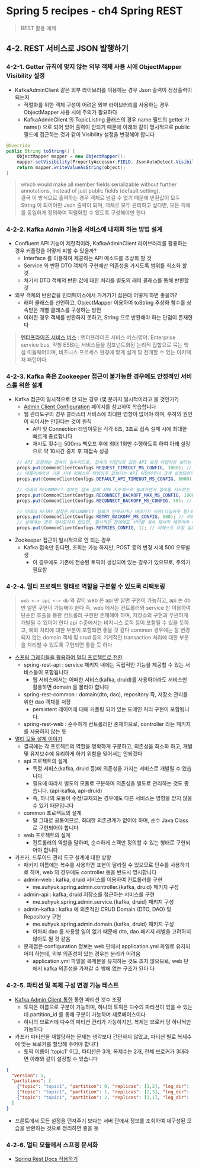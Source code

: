 # Spring 5 recipes - ch4 Spring REST
> REST 활용 예제

## 4-2. REST 서비스로 JSON 발행하기

### 4-2-1. Getter 규칙에 맞지 않는 외부 객체 사용 시에 ObjectMapper Visibility 설정
* KafkaAdminClient 같은 외부 라이브러를 이용하는 경우 Json 출력이 정상출력이 되는지
  - 직렬화를 위한 객체 구성이 어려운 외부 라이브러리를 사용하는 경우 ObjectMapper 사용 시에 주의가 필요하다
  - KafkaAdminClient 의 TopicListing 클래스의 경우 name 필드의 getter 가 name() 으로 되어 있어 출력이 안되기 때문에 아래와 같이 명시적으로 public 필드에 접근하는 것과 같이 Visibility 설정을 변경해야 합니다
```java
@Override
public String toString() {
    ObjectMapper mapper = new ObjectMapper();
    mapper.setVisibility(PropertyAccessor.FIELD, JsonAutoDetect.Visibility.ANY);
    return mapper.writeValueAsString(object);
}
```
> which would make all member fields serializable without further annotations, instead of just public fields (default setting).
> <br>
> 결국 이 방식으로 출력하는 경우 객체로 넘길 수 없기 때문에 반환값이 모두 String 이 되어야만 Json 출력이 되며, 객체로 모두 관리하고 싶다면, 모든 객체를 동일하게 정의하여 직렬화할 수 있도록 구성해야만 한다

### 4-2-2. Kafka Admin 기능을 서비스에 내재화 하는 방법 설계
* Confluent API 기능이 제한적이라, KafkaAdminClient 라이브러리를 활용하는 경우 커플링을 어떻게 피할 수 있을까?
  - Interface 를 이용하여 제공하는 API 메소드를 추상화 할 것
  - Service 와 반환 DTO 객체의 구현에만 의존성을 가지도록 범위를 최소화 할 것
  - 쳐기서 DTO 객체의 반환 값에 대한 처리를 별도의 래퍼 클래스를 통해 반환할 것
* 외부 객체의 반환값을 인터페이스에서 가겨가기 싫은데 어떻게 하면 좋을까?
  - 래퍼 클래스를 선언하고, ObjectMapper 이용하여 toString 추상화 함수를 상속받은 개별 클래스를 구성하는 방안 
  - 이러한 경우 객체를 반환하지 못하고, String 으로 반환해야 하는 단점이 존재한다

> [엔터프라이즈 서비스 버스](https://ko.wikipedia.org/wiki/엔터프라이즈_서비스_버스) : 엔터프라이즈 서비스 버스(영어: Enterprise service bus, 약칭 ESB)는 서비스들을 컴포넌트화된 논리적 집합으로 묶는 핵심 미들웨어이며, 비즈니스 프로세스 환경에 맞게 설계 및 전개할 수 있는 아키텍처 패턴이다.


### 4-2-3. Kafka 혹은 Zookeeper 접근이 불가능한 경우에도 안정적인 서비스를 위한 설계
* Kafka 접근이 일시적으로 안 되는 경우 (몇 분까지 일시적이라고 볼 것인가?)
  - [Admin Client Configuration](https://docs.confluent.io/platform/current/installation/configuration/admin-configs.html) 페이지를 참고하여 학습합니다
  - 웹 관리도구의 경우 클러스터 서비스에 최대한 영향이 없어야 하며, 부하의 원인이 되어서는 안된다는 것이 원칙
    - API 및 Connection 타임아웃은 각각 6초, 3초로 접속 실패 시에 최대한 빠르게 종료합니다
    - 재시도 횟수는 500ms 백오프 후에 최대 1회만 수행하도록 하여 아래 설정으로 약 10시간 중지 후 재접속 성공
```java
    // API 요청에는 접속이 필수이므로, 접속의 타임아웃 값은 API 요청 타임아웃 보다는 작아야 한다 - 3/6초로 축소
    props.put(CommonClientConfigs.REQUEST_TIMEOUT_MS_CONFIG, 3000); // 커넥션 생성 요청 시에 타임아웃 시간 (default: 30 seconds)
    // 애플리케이션 기동 시에 리퀘스트 타임아웃 값보다는 API 타임아웃이 크게 설정되어야 하며, Client API 호출의 타임아웃 값 설정
    props.put(CommonClientConfigs.DEFAULT_API_TIMEOUT_MS_CONFIG, 6000); // API 호출 타임아웃 (default: 60 secs)

    // 아래의 RECONNECT 정보는 접속 실패 시에 지수적으로 늘려가면서 접속을 시도하는 시간을 의미 - 접속유지를 위해서는 설정을 유지할 필요 있음
    props.put(CommonClientConfigs.RECONNECT_BACKOFF_MAX_MS_CONFIG, 1000); // 연속적인 접속 실패시에 Backoff 지수적 상승 최대 시간 (default: 1 second)
    props.put(CommonClientConfigs.RECONNECT_BACKOFF_MS_CONFIG, 50); // Backoff 초기 시간 (default: 50ms -> 100ms ... 1000ms)

    // 아래의 RETRY 설정은 RECONNECT 실패가 반복되거나 여러가지 이유(타임아웃 등)로 접속에 실패한 경우 다시 시도하는 횟수 - 횟수만 1회로 조정
    props.put(CommonClientConfigs.RETRY_BACKOFF_MS_CONFIG, 500); // 리퀘스트 요청 실패 시에 대기 후에 다시 요청하는 시간 (default: 100ms)
    // 실패하는 경우 재시도하지 않으면, 일시적인 장애에도 서버를 계속 재시작 해주어야 하므로, 설정 조정이 필요함
    props.put(CommonClientConfigs.RETRIES_CONFIG, 1); // 리퀘스트 요청 실패 시에 최대 재시도하는 횟수 (default: 0 or 2147483647)
```
* Zookeeper 접근이 일시적으로 안 되는 경우
  - Kafka 접속만 된다면, 조회는 가능 하지만, POST 등의 변경 시에 500 오류발생
    - 이 경우에도 기존에 전송된 토픽이 생성되어 있는 경우가 있으므로, 주의가 필요함

### 4-2-4. 멀티 프로젝트 형태로 역할을 구분할 수 있도록 리팩토링
> `web <-> api <-> db` 와 같이 web 은 api 만 알면 구현이 가능하고, api 는 db 만 알면 구현이 가능해야 한다
> 즉, web 에서는 컨트롤러와 service 만 이용하여 단순한 호출을 통한 컨트롤러 구현만 존재해야 하며, 저장소의 구현과 무관하게 개발될 수 있어야 한다
> api 수준에서는 비지니스 로직 등이 포함될 수 있을 듯하고, 예외 처리에 대한 부분이 포함되면 좋을 것 같다
> common 경우에는 잘 변경되지 않는 domain 객체 및 crud 등의 기계적인 transaction 처리에 대한 부분을 처리할 수 있도록 구현되면 좋을 듯 하다
* [스프링 그레이들을 활용하여 멀티 프로젝트로 전환](https://jojoldu.tistory.com/123)
  - spring-rest-api : service 패키지 내에는 독립적인 기능을 제공할 수 있는 서비스들이 포함됩니다
    - 웹 서비스에서는 어떠한 서비스(kafka, druid)를 사용하더라도 서비스만 활용하면 domain 을 몰라야 합니다
  - spring-rest-common : domain(dto, dao), repository 즉, 저장소 관리를 위한 dao 객체를 저장
    - persistent 레이어에 대해 커플링 되어 있는 도메인 처리 구현이 포함됩니다.
  - spring-rest-web : 순수하게 컨트롤러만 존재하므로, controller 라는 패키지를 사용하지 않는 듯
* [멀티 모듈 설계 이야기](https://techblog.woowahan.com/2637/)
  - 결국에는 각 프로젝트의 역할을 명확하게 구분하고, 의존성을 최소화 하고, 개발 및 유지보수에 유리하게 하기 위함을 잊어서는 안되겠다 
  - api 프로젝트의 설계
    - 특정 서비스(kafka, druid 등)에 의존성을 가지는 서비스로 개발될 수 있습니다.
    - 필요에 따라서 별도의 모듈로 구분하여 의존성을 별도로 관리하는 것도 좋습니다. (api-kafka, api-druid)
    - 즉, 하나의 모듈이 수정/교체되는 경우에도 다른 서비스는 영향을 받지 않을 수 있기 때문입니다
  - common 프로젝트의 설계
    - 말 그대로 공통이므로, 최대한 의존관계가 없어야 하며, 순수 Java Class 로 구현되어야 합니다
  - web 프로젝트의 설계
    - 컨트롤러의 역할을 말하며, 순수하게 스펙만 정의할 수 있는 형태로 구현되어야 합니다
* 카프카, 드루이드 관리 도구 설계에 대한 방향
  - 패키지 이름에는 복수를 사용하면 표현이 달라질 수 있으므로 단수를 사용하기로 하며, web 의 경우에도 controller 등을 반드시 명시합니다
  - admin-web : kafka, druid 서비스를 이용하여 컨트롤러를 구현
    - me.suhyuk.spring.admin.controller.{kafka, druid} 패키지 구성
  - admin-api : kafka, druid 저장소를 접근하는 서비스를 구현
    - me.suhyuk.spring.admin.service.{kafka, druid} 패키지 구성
  - admin-kafka : kafka 에 의존적인 CRUD Domain (DTO, DAO) 및 Repository 구현
    - me.suhyuk.spring.admin.domain.{kafka, druid} 패키지 구성
    - 어차피 dao 를 사용할 일이 없기 때문에 dto, dao 패키지 레벨을 고려하지 않아도 될 것 같음
  - 문제점은 configuration 정보는 web 단에서 application.yml 파일로 유지되어야 하는데, 외부 의존성이 있는 경우는 분리가 어려움
    - application.yml 파일을 복제본을 유지하는 것도 조지 않으므로, web 단에서 kafka 의존성을 가져갈 수 밖에 없는 구조가 된다
    다

### 4-2-5. 파티션 및 복제 구성 변경 기능 테스트
* [Kafka Admin Client 통한](https://kafka.apache.org/24/javadoc/org/apache/kafka/clients/admin/KafkaAdminClient.html) 통한 파티션 갯수 조정
  - 토픽은 이름으로 구분이 가능하며, 하나의 토픽은 다수의 파티션이 있을 수 있는데 partition_id 를 통해 구분이 가능하며 제로베이스이다
  - 하나의 브로커에 다수의 파티션 관리가 가능하지만, 복제는 브로커 당 하나씩만 가능하다
* 카프카 파티션을 재할당하는 문제는 생각보다 간단하지 않았고, 파티션 별로 복제수에 맞는 브로커를 할당해 주어야 합니다
  - 토픽 이름이 'topic1' 이고, 파티션은 3개, 복제수는 2개, 전체 브로커가 3대라면 아래와 같이 설정할 수 있습니다
```json
{
  "version": 1,
  "partitions": [
    {"topic": "topic1", "partition": 0, "replicas": [1,2], "log_dir": ["any", "any"]},
    {"topic": "topic1", "partition": 1, "replicas": [2,3], "log_dir": ["any", "any"]},
    {"topic": "topic1", "partition": 2, "replicas": [3,1], "log_dir": ["any", "any"]}
  ]
}
```
* 프론트에서 모든 설정을 던져주기 보다는 서버 단에서 정보를 조회하여 재구성된 모습을 반환하는 것으로 정리하면 좋을 듯

### 4-2-6. 멀티 모듈에서 스프링 문서화
* [Spring Rest Docs 적용하기](https://jojoldu.tistory.com/294)
